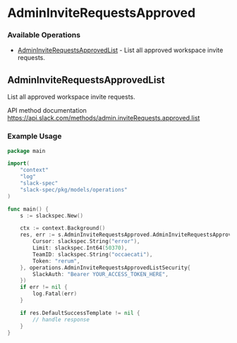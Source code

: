 # AdminInviteRequestsApproved

### Available Operations

* [AdminInviteRequestsApprovedList](#admininviterequestsapprovedlist) - List all approved workspace invite requests.

## AdminInviteRequestsApprovedList

List all approved workspace invite requests.

API method documentation
<https://api.slack.com/methods/admin.inviteRequests.approved.list>

### Example Usage

```go
package main

import(
	"context"
	"log"
	"slack-spec"
	"slack-spec/pkg/models/operations"
)

func main() {
    s := slackspec.New()

    ctx := context.Background()
    res, err := s.AdminInviteRequestsApproved.AdminInviteRequestsApprovedList(ctx, operations.AdminInviteRequestsApprovedListRequest{
        Cursor: slackspec.String("error"),
        Limit: slackspec.Int64(50370),
        TeamID: slackspec.String("occaecati"),
        Token: "rerum",
    }, operations.AdminInviteRequestsApprovedListSecurity{
        SlackAuth: "Bearer YOUR_ACCESS_TOKEN_HERE",
    })
    if err != nil {
        log.Fatal(err)
    }

    if res.DefaultSuccessTemplate != nil {
        // handle response
    }
}
```
